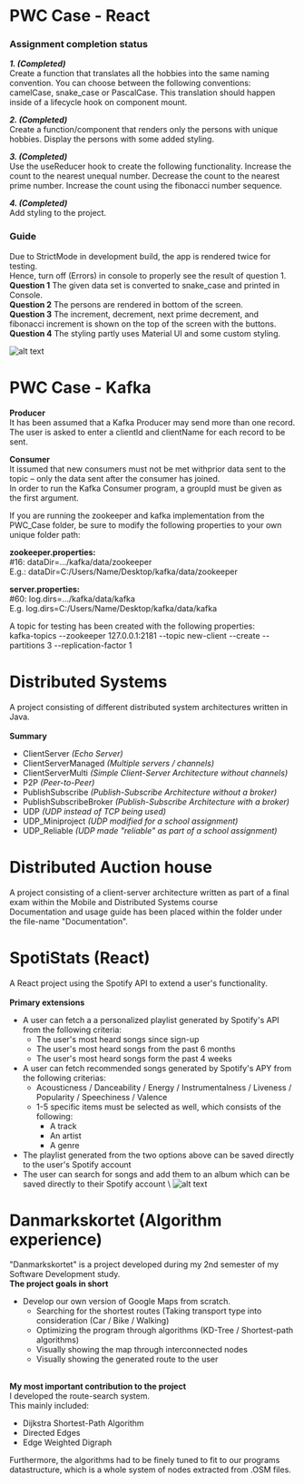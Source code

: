 # PWC Case - React
### **Assignment completion status** 
***1. (Completed)*** \
Create a function that translates all the hobbies into the same naming convention.
You can choose between the following conventions: camelCase, snake_case or PascalCase.
This translation should happen inside of a lifecycle hook on component mount.

***2. (Completed)***\
Create a function/component that renders only the persons with unique hobbies.
Display the persons with some added styling.

***3. (Completed)***\
Use the useReducer hook to create the following functionality.
Increase the count to the nearest unequal number.
Decrease the count to the nearest prime number.
Increase the count using the fibonacci number sequence.
 
***4. (Completed)***\
Add styling to the project.

### **Guide**
Due to StrictMode in development build, the app is rendered twice for testing.  \
Hence, turn off (Errors) in console to properly see the result of question 1.
**Question 1** The given data set is converted to snake_case and printed in Console. \
**Question 2** The persons are rendered in bottom of the screen. \
**Question 3** The increment, decrement, next prime decrement, and fibonacci increment is shown on the top of the screen with the buttons.
**Question 4** The styling partly uses Material UI and some custom styling.

![alt text](https://i.imgur.com/SISDcHE.png)

 
# PWC Case - Kafka
**Producer** \
It has been assumed that a Kafka Producer may send more than one record.\
The user is asked to enter a clientId and clientName for each record to be sent.

**Consumer** \
It issumed that new consumers must not be met withprior  data sent to the topic –  only the data sent after the consumer has joined. \
In order to run the Kafka Consumer program, a groupId must be given as the first argument.


If you are running the zookeeper and kafka implementation from the PWC_Case folder, be sure to modify the following properties to your own unique folder path:

**zookeeper.properties:**  
#16: dataDir=.../kafka/data/zookeeper\
E.g.: dataDir=C:/Users/Name/Desktop/kafka/data/zookeeper

**server.properties:**  
#60: log.dirs=.../kafka/data/kafka\
E.g. log.dirs=C:/Users/Name/Desktop/kafka/data/kafka

A topic for testing has been created with the following properties:\
kafka-topics --zookeeper 127.0.0.1:2181 --topic new-client --create --partitions 3 --replication-factor 1

# Distributed Systems
A project consisting of different distributed system architectures written in Java.
\
\
**Summary**
* ClientServer _(Echo Server)_
* ClientServerManaged _(Multiple servers / channels)_
* ClientServerMulti _(Simple Client-Server Architecture without channels)_
* P2P _(Peer-to-Peer)_
* PublishSubscribe _(Publish-Subscribe Architecture without a broker)_
* PublishSubscribeBroker _(Publish-Subscribe Architecture with a broker)_
* UDP _(UDP instead of TCP being used)_
* UDP_Miniproject _(UDP modified for a school assignment)_
* UDP_Reliable _(UDP made "reliable" as part of a school assignment)_

# Distributed Auction house
A project consisting of a client-server architecture written as part of a final exam within the Mobile and Distributed Systems course
\
Documentation and usage guide has been placed within the folder under the file-name "Documentation".

# SpotiStats (React)
A React project using the Spotify API to extend a user's functionality.
\
\
**Primary extensions**
* A user can fetch a a personalized playlist generated by Spotify's API from the following criteria:
  * The user's most heard songs since sign-up
  * The user's most heard songs from the past 6 months
  * The user's most heard songs form the past 4 weeks
* A user can fetch recommended songs generated by Spotify's APY from the following criterias:
  * Acousticness / Danceability / Energy / Instrumentalness / Liveness / Popularity / Speechiness / Valence
  * 1-5 specific items must be selected as well, which consists of the following:
    * A track
    * An artist
    * A genre
* The playlist generated from the two options above can be saved directly to the user's Spotify account
* The user can search for songs and add them to an album which can be saved directly to their Spotify account
\\
![alt text](https://i.imgur.com/RY3A89N.jpg)

# Danmarkskortet (Algorithm experience)
"Danmarkskortet" is a project developed during my 2nd semester of my Software Development study. \
**The project goals in short**
  * Develop our own version of Google Maps from scratch.
    * Searching for the shortest routes (Taking transport type into consideration (Car / Bike / Walking)
    * Optimizing the program through algorithms (KD-Tree / Shortest-path algorithms)
    * Visually showing the map through interconnected nodes
    * Visually showing the generated route to the user

\
**My most important contribution to the project**
\
I developed the route-search system. \
This mainly included:
 * Dijkstra Shortest-Path Algorithm
 * Directed Edges
 * Edge Weighted Digraph

Furthermore, the algorithms had to be finely tuned to fit to our programs datastructure, which is a whole system of nodes extracted from .OSM files. 



